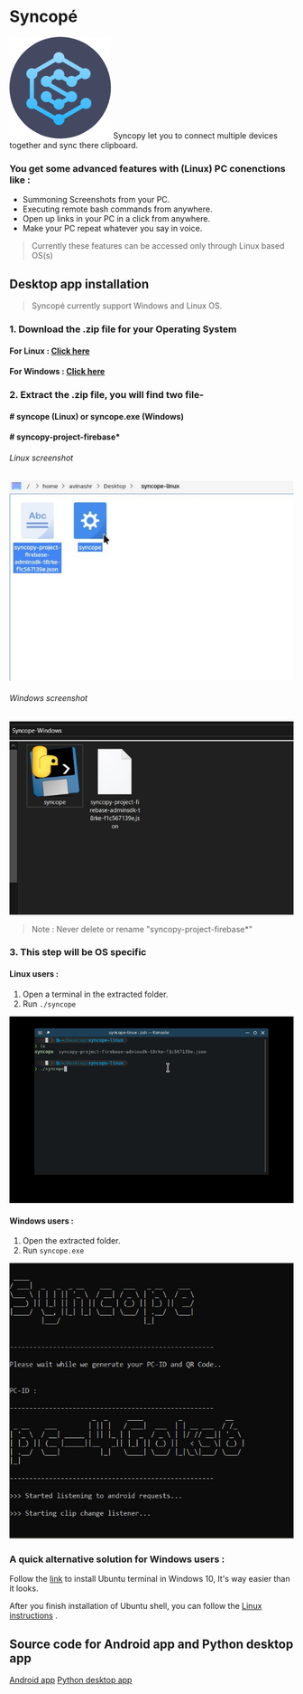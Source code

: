 # Syncopé
![logo](syncopy_logo.png "logo")
 Syncopy let you to connect multiple devices together and sync there clipboard.

### You get some advanced features with (Linux) PC conenctions like :

- Summoning Screenshots from your PC.
-  Executing remote bash commands from anywhere.
- Open up links in your PC in a click from anywhere. 
-  Make your PC repeat whatever you say in voice. 

> Currently these features can be accessed only through Linux based OS(s)

## Desktop app installation

> Syncopé currently support Windows and Linux OS.

###  1. Download the .zip file for your Operating System 

#### For Linux : [Click here](http://www.mediafire.com/file/g7zpmj93xoubqqe/syncope-linux.zip/file "Linux")

#### For Windows : [Click here](http://www.mediafire.com/file/a2sv5o4qw6npg9a/Syncope-Windows.zip/file "Windows")

### 2. Extract the .zip file, you will find two file-
#### # syncope (Linux) or syncope.exe (Windows)
#### # syncopy-project-firebase*

###### Linux screenshot
![Linux screenshot](folder_linux.jpg "Linux screenshot")

###### Windows screenshot
![Windows screenshot](folder_windows.jpg "Windows screenshot")


> Note : Never delete or rename "syncopy-project-firebase*"

### 3. This step will be OS specific
#### Linux users : 
1. Open a terminal in the extracted folder.
2. Run `./syncope` 

![Terminal  Linux](terminal1.jpg "Terminal  Linux")

#### Windows users : 
1. Open the extracted folder.
2. Run `syncope.exe` 

![Terminal  Windows](windows_terminal.jpg "Terminal  Linux")

### A quick alternative solution for Windows users :
Follow the [link](https://ubuntu.com/tutorials/ubuntu-on-windows#1-overview "link") to install Ubuntu terminal in Windows 10, It's way easier than it looks.

After you finish installation of Ubuntu shell, you can follow the [Linux instructions](https://github.com/Ravenking7675/Syncopy/blob/master/README.md#desktop-app-installation "Linux instructions") .

## Source code for Android app and Python desktop app
[Android app](https://github.com/Ravenking7675/Syncopy-App "Android app")
[Python desktop app](https://github.com/Ravenking7675/Syncopy-Python "Python desktop app")

